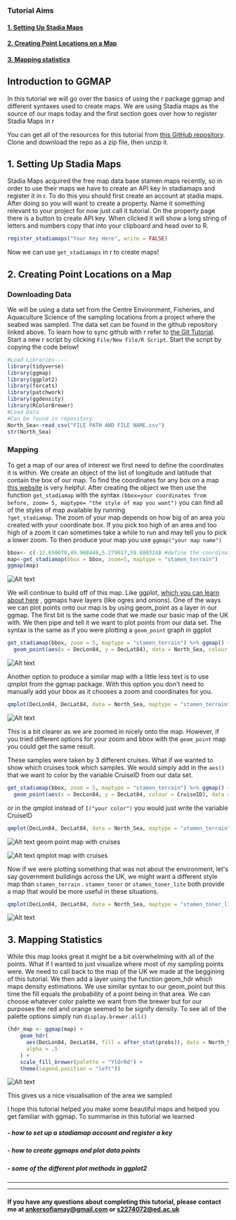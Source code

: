 

### Tutorial Aims

#### <a href="#section1"> 1. Setting Up Stadia Maps</a>

#### <a href="#section2"> 2. Creating Point Locations on a Map</a>

#### <a href="#section3"> 3. Mapping statistics</a>

Introduction to GGMAP
---------------------------

In this tutorial we will go over the basics of using the r package ggmap and different syntaxes used to create maps. We are using Stadia maps as the source of our maps today and 
the first section goes over how to register Stadia Maps in r

You can get all of the resources for this tutorial from <a href="https://github.com/EdDataScienceEES/tutorial-Sofianker.git" target="_blank">this GitHub repository</a>. Clone and download the repo as a zip file, then unzip it.

<a name="section1"></a>

## 1. Setting Up Stadia Maps

Stadia Maps acquired the free map data base stamen maps recently, so in order to use their maps we have to create an API key in stadiamaps and register it in r. To do this you should first 
create an account at stadia maps. After doing so you will want to create a property. Name it something relevant to your project for now just call it tutorial. On the property page there is a 
button to create API key. When clicked it will show a long string of letters and numbers copy that into your clipboard and head over to R. 
```r
register_stadiamaps("Your Key Here", write = FALSE)
```
Now we can use `get_stadiamaps` in r to create maps!


<a name="section2"></a>

## 2. Creating Point Locations on a Map

### Downloading Data 
We will be using a data set from the Centre Environment, Fisheries, and Aquaculture Science of the sampling locations from a project where the seabed was sampled. The data set can be found in 
the github repository linked above. To learn how to sync github with r refer to <a href="https://ourcodingclub.github.io/tutorials/git/index.html" target="_blank">the Git Tutorial</a>. 
Start a new r script by clicking `File/New File/R Script`. Start the script by copying the code below!
```r
#Load Libraries----
library(tidyverse)
library(ggmap)
library(ggplot2)
library(forcats)
library(patchwork)
library(ggdensity)
library(RColorBrewer)
#Load Data
#Can be found in repository
North_Sea<-read_csv("FILE PATH AND FILE NAME.csv")
str(North_Sea)
```
### Mapping 
To get a map of our area of interest we first need to define the coordinates it is within. We create an object of the list of longitude and latitude that contain the box of our map. To find the coordinates 
for any box on a map <a href="http://bboxfinder.com/#0.000000,0.000000,0.000000,0.000000" target="_blank">this website</a> is very helpful. After creating the object we then use the function 
`get_stadiamap` with the syntax `(bbox=your coordinates from before, zoom= 5, maptype= "the style of map you want")` you can find all of the styles of map available by running  
`?get_stadiamap`. The zoom of your map depends on how big of an area you created with your coordinate box. If you pick too high of an area and too high of a zoom it can sometimes take a while to run and may tell you to pick a lower zoom.
To then produce your map you use `ggmap("your map name")`
```r
bbox<- c(-12.650070,49.968448,5.279617,59.880324) #define the coordinates of the box surrounding the UK 
map<-get_stadiamap(bbox = bbox, zoom=5, maptype = "stamen_terrain")
ggmap(map)
```
![Alt text](Maps/Map_of_Uk.png)

We will continue to build off of this map. Like ggplot, <a href="https://ourcodingclub.github.io/tutorials/datavis/" target="_blank">which you can learn about here</a> , ggmaps have layers (like ogres and onions). One of the ways we can plot points onto our map is by using geom_point as a layer in our ggmap. The first bit is the same code that we made our basic map of the UK with. We then pipe and tell it we want to plot points from our data set. The syntax is the same as if you were plotting a `geom_point` graph in ggplot
```r
get_stadiamap(bbox, zoom = 5, maptype = "stamen_terrain") %>% ggmap() +
  geom_point(aes(x = DecLon84, y = DecLat84), data = North_Sea, colour = "blue", size = 2)
```
![Alt text](Maps/Geom_Point_Map.png)

Another option to produce a similar map with a little less text is to use qmplot from the ggmap package. With this option you don't need to manually add your bbox as it chooses a zoom and coordinates for you. 
```r
qmplot(DecLon84, DecLat84, data = North_Sea, maptype = "stamen_terrain", color = I("blue"))
```
![Alt text](Maps/QM_Terrain_Map.png)

This is a bit clearer as we are zoomed in nicely onto the map. However, if you tried different options for your zoom and bbox with the `geom_point` map you could get the same result. 

These samples were taken by 3 different cruises. What if we wanted to show which cruises took which samples. We would simply add in the `aes()` that we want to color by the variable CruiseID from our data set. 
```r
get_stadiamap(bbox, zoom = 5, maptype = "stamen_terrain") %>% ggmap() +
  geom_point(aes(x = DecLon84, y = DecLat84, colour = CruiseID), data = North_Sea, size = 2)
```
or in the qmplot instead of `I("your color")` you would just write the variable CruiseID
```r
qmplot(DecLon84, DecLat84, data = North_Sea, maptype = "stamen_terrain", color = CruiseID)
```
![Alt text](Maps/test_map.png)
geom point map with cruises 

![Alt text](Maps/QM_Cruise_Map.png)
qmplot map with cruises 

Now if we were plotting something that was not about the environment, let's say government buildings across the UK, we might want a different style map than `stamen_terrain` .  `stamen_toner` or `stamen_toner_lite` both provide a map that would be more useful in these situations. 
```r
qmplot(DecLon84, DecLat84, data = North_Sea, maptype = "stamen_toner_lite", color = I("blue"))
```
![Alt text](Maps/QM_Toner_Map.png)

<a name="section3"></a>

## 3. Mapping Statistics 

While this map looks great it might be a bit overwhelming with all of the points. What if I wanted to just visualize where most of my sampling points were. We need to call back to the map of the UK we made at the beggining of this tutorial. We then add a layer using the function geom_hdr which maps density estimations. We use similar syntax to our geom_point but this time the fill equals the probability of a point being in that area. We can choose whatever color palette we want from the brewer but for our purposes the red and orange seemed to be signify density. To see all of the palette options simply run `display.brewer.all()`
```r
(hdr_map <- ggmap(map) + 
    geom_hdr(
      aes(DecLon84, DecLat84, fill = after_stat(probs)), data = North_Sea,
      alpha = .5
    ) +
    scale_fill_brewer(palette = "YlOrRd") +
    theme(legend.position = "left"))
```
![Alt text](Maps/Density_Map.png)

This gives us a nice visualisation of the area we sampled 

I hope this tutorial helped you make some beautiful maps and helped you get familiar with ggmap. To summarise in this tutorial we learned

##### - how to set up a stadiamap account and register a key
##### - how to create ggmaps and plot data points
##### - some of the different plot methods in ggplot2




<hr>
<hr>


#### If you have any questions about completing this tutorial, please contact me at ankersofiamay@gmail.com or s2274072@ed.ac.uk 



